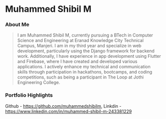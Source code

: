 # Muhammed Shibil M

### About Me

> I am Muhammed Shibil M, currently pursuing a BTech in Computer Science and Engineering at Eranad Knowledge City Technical Campus, Manjeri. I am in my third year and specialize in web development, particularly using the Django framework for backend work. Additionally, I have experience in app development using Flutter and Firebase, where I have created and developed various applications. I actively enhance my technical and communication skills through participation in hackathons, bootcamps, and coding competitions, such as being a participant in The Loop at Jothi Engineering College.

### Portfolio Highlights

 Github - https://github.com/muhammedshibilm,
 Linkdin - https://www.linkedin.com/in/muhammed-shibil-m-243381229
